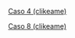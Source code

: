 [Caso 4 (clikeame)](https://github.com/Jota1450/mei-assesment-caso-4 "Caso 4")

[Caso 8 (clikeame)](https://github.com/Jota1450/mei-assesment-caso-8 "Caso 8")